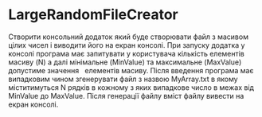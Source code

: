 # LargeRandomFileCreator
Створити консольний додаток який буде створювати файл з масивом цілих чисел і виводити його на екран консолі. При запуску додатка у консолі програма має запитувати у користувача кількість елементів масиву (N) а далі мінімальне (MinValue) та максимальне (MaxValue) допустиме значення   елементів масиву. Після введення програма має випадковим чином згенерувати файл з назвою MyArray.txt в якому міститимуться N рядків в кожному з яких випадкове число в межах від MinValue до MaxValue. Після генерації файлу вміст файлу вивести на екран консолі.
